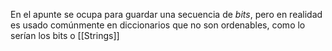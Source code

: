 
En el apunte se ocupa para guardar una secuencia de *bits*, pero en realidad es usado comúnmente en diccionarios que no son ordenables, como lo serían los bits o [[Strings]]
